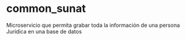 # common_sunat
Microservicio que permita grabar toda la información de una persona Jurídica en una base de datos
